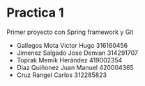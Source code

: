 # Practica 1

Primer proyecto con Spring  framework y Git

- Gallegos Mota Victor Hugo 316160456
- Jimenez Salgado Jose Demian 314291707
- Toprak Memik Herández 419002354
- Diaz Quiñonez Juan Manuel 420004365
- Cruz Rangel Carlos 312285823
